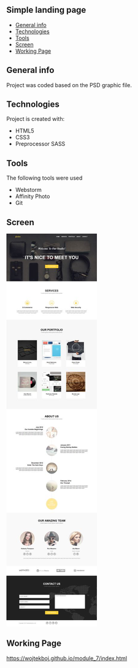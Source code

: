 ## Simple landing page
* [General info](#general-info)
* [Technologies](#technologies)
* [Tools](#tools)
* [Screen](#screen)
* [Working Page](#working-page)

## General info
Project was coded based on the PSD graphic file.

## Technologies
Project is created with:
* HTML5
* CSS3
* Preprocessor SASS

## Tools
The following tools were used
* Webstorm
* Affinity Photo
* Git

## Screen 

![Screen](https://github.com/wojtekboj/module_7/blob/master/images/screencapture_mini.jpg)

## Working Page
https://wojtekboj.github.io/module_7/index.html


